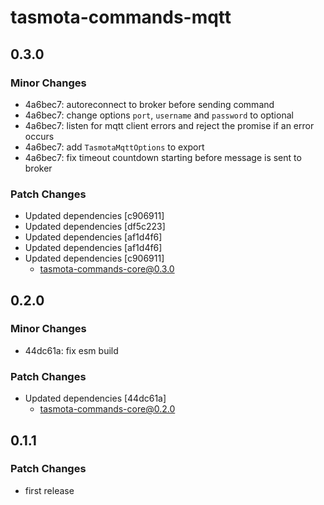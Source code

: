 # tasmota-commands-mqtt

## 0.3.0

### Minor Changes

- 4a6bec7: autoreconnect to broker before sending command
- 4a6bec7: change options `port`, `username` and `password` to optional
- 4a6bec7: listen for mqtt client errors and reject the promise if an error occurs
- 4a6bec7: add `TasmotaMqttOptions` to export
- 4a6bec7: fix timeout countdown starting before message is sent to broker

### Patch Changes

- Updated dependencies [c906911]
- Updated dependencies [df5c223]
- Updated dependencies [af1d4f6]
- Updated dependencies [af1d4f6]
- Updated dependencies [c906911]
  - tasmota-commands-core@0.3.0

## 0.2.0

### Minor Changes

- 44dc61a: fix esm build

### Patch Changes

- Updated dependencies [44dc61a]
  - tasmota-commands-core@0.2.0

## 0.1.1

### Patch Changes

- first release
